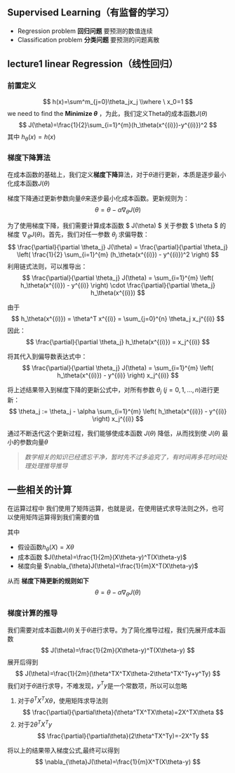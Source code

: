 ## Supervised Learning（有监督的学习）

- Regression problem **回归问题** 要预测的数值连续
- Classification problem **分类问题** 要预测的问题离散

## lecture1 linear Regression（线性回归）

### 前置定义

$$
h(x)=\sum^m_{j=0}\theta_jx_j	 
\\where \ x_0=1
$$
we need to find the **Minimize $\theta$** ，为此，我们定义Theta的成本函数$J(\theta)$
$$
J(\theta)=\frac{1}{2}\sum_{i=1}^{m}(h_\theta(x^{(i)})-y^{(i)})^2
$$
其中 $h_{\theta}(x)=h(x)$

### 梯度下降算法

在成本函数的基础上，我们定义**梯度下降**算法，对于$\theta$进行更新，本质是逐步最小化成本函数$J(\theta)$

梯度下降通过更新参数向量$\theta$来逐步最小化成本函数。更新规则为：
$$
\theta=\theta-\alpha\nabla_{\theta}J(\theta)
$$


为了使用梯度下降，我们需要计算成本函数 $ J(\theta) $ 关于参数 $ \theta $ 的梯度 $\nabla_\theta J(\theta)$。首先，我们对任一参数 $\theta_j$ 求偏导数：
$$
 \frac{\partial}{\partial \theta_j} J(\theta) = \frac{\partial}{\partial \theta_j} \left( \frac{1}{2} \sum_{i=1}^{m} (h_\theta(x^{(i)}) - y^{(i)})^2 \right) 
$$
利用链式法则，可以推导出：
$$
\frac{\partial}{\partial \theta_j} J(\theta) = \sum_{i=1}^{m} \left( h_\theta(x^{(i)}) - y^{(i)} \right) \cdot \frac{\partial}{\partial \theta_j} h_\theta(x^{(i)}) 
$$

由于 
$$
h_\theta(x^{(i)}) = \theta^T x^{(i)} = \sum_{j=0}^{n} \theta_j x_j^{(i)} 
$$
因此：
$$
\frac{\partial}{\partial \theta_j} h_\theta(x^{(i)}) = x_j^{(i)} 
$$

将其代入到偏导数表达式中：
$$
\frac{\partial}{\partial \theta_j} J(\theta) = \sum_{i=1}^{m} \left( h_\theta(x^{(i)}) - y^{(i)} \right) x_j^{(i)}
$$

将上述结果带入到梯度下降的更新公式中，对所有参数 $\theta_j$ $(j = 0, 1, \ldots, n)$进行更新：
$$
\theta_j := \theta_j - \alpha \sum_{i=1}^{m} \left( h_\theta(x^{(i)}) - y^{(i)} \right) x_j^{(i)} 
$$

通过不断迭代这个更新过程，我们能够使成本函数 $J(\theta)$ 降低，从而找到使 $J(\theta)$ 最小的参数向量$\theta$




>*数学相关的知识已经遗忘干净，暂时先不过多追究了，有时间再多花时间处理处理推导推导*

## 一些相关的计算
在运算过程中 我们使用了矩阵运算，也就是说，在使用链式求导法则之外，也可以使用矩阵运算得到我们需要的值

其中 
- 假设函数$h_{\theta}(X)=X  \theta$
- 成本函数 $J(\theta)=\frac{1}{2m}(X\theta-y)^T(X\theta-y)$
- 梯度向量 $\nabla_{\theta}J(\theta)=\frac{1}{m}X^T(X\theta-y)$

从而 **梯度下降更新的规则如下**
$$
\theta=\theta-\alpha\nabla_{\theta}J(\theta)
$$

### 梯度计算的推导
我们需要对成本函数$J(\theta)$关于$\theta$进行求导。为了简化推导过程，我们先展开成本函数
$$
J(\theta)=\frac{1}{2m}(X\theta-y)^T(X\theta-y)
$$
展开后得到
$$
J(\theta)=\frac{1}{2m}(\theta^TX^TX\theta-2\theta^TX^Ty+y^Ty)
$$
我们对于$\theta$进行求导，不难发现，$y^Ty$是一个常数项，所以可以忽略

1. 对于$\theta^TX^TX\theta$，使用矩阵求导法则
$$
\frac{\partial}{\partial\theta}(\theta^TX^TX\theta)=2X^TX\theta
$$
2. 对于$2\theta^TX^Ty$
$$
\frac{\partial}{\partial\theta}(2\theta^TX^Ty)=-2X^Ty
$$

将以上的结果带入梯度公式,最终可以得到
$$
\nabla_{\theta}J(\theta)=\frac{1}{m}X^T(X\theta-y)
$$
